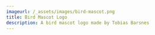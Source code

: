 ```yaml
---
imageurl: /_assets/images/bird-mascot.png
title: Bird Mascot Logo
description: A bird mascot logo made by Tobias Barsnes
---
```


